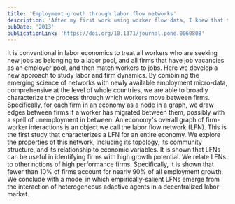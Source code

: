 ```yaml
---
title: 'Employment growth through labor flow networks'
description: 'After my first work using worker flow data, I knew that there was a lot more to be learnt from such granular information. Hence, I flipped the problem to look at employees moving across firms rather than at firms themselves. By using network analysis, we found a plethora of empirical regularities that had never been documented in labour studies. This work coined the term Labor Flow Networks (LFNs) and set the foundations for many works from various researchers working on LFNs.'
pubDate: '2013'
publicationLink: 'https://doi.org/10.1371/journal.pone.0060808'
---
```


It is conventional in labor economics to treat all workers who are seeking new jobs as belonging to a labor pool, and all firms that have job vacancies as an employer pool, and then match workers to jobs. Here we develop a new approach to study labor and firm dynamics. By combining the emerging science of networks with newly available employment micro-data, comprehensive at the level of whole countries, we are able to broadly characterize the process through which workers move between firms. Specifically, for each firm in an economy as a node in a graph, we draw edges between firms if a worker has migrated between them, possibly with a spell of unemployment in between. An economy's overall graph of firm-worker interactions is an object we call the labor flow network (LFN). This is the first study that characterizes a LFN for an entire economy. We explore the properties of this network, including its topology, its community structure, and its relationship to economic variables. It is shown that LFNs can be useful in identifying firms with high growth potential. We relate LFNs to other notions of high performance firms. Specifically, it is shown that fewer than 10% of firms account for nearly 90% of all employment growth. We conclude with a model in which empirically-salient LFNs emerge from the interaction of heterogeneous adaptive agents in a decentralized labor market.